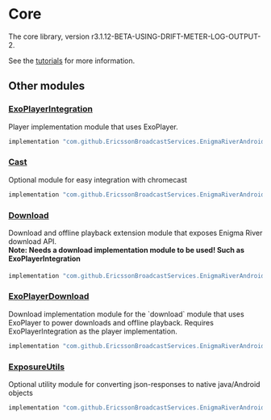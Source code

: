 # Core

The core library, version r3.1.12-BETA-USING-DRIFT-METER-LOG-OUTPUT-2.

See the [tutorials](tutorials/index.md) for more information.

## Other modules

### [ExoPlayerIntegration](https://github.com/EricssonBroadcastServices/EnigmaRiverAndroidExoPlayerIntegration/tree/r3.1.12-BETA-USING-DRIFT-METER-LOG-OUTPUT-2)

<p>Player implementation module that uses ExoPlayer.</p>

```gradle
implementation "com.github.EricssonBroadcastServices.EnigmaRiverAndroid:exoplayerintegration:r3.1.12-BETA-USING-DRIFT-METER-LOG-OUTPUT-2"
```

### [Cast](https://github.com/EricssonBroadcastServices/EnigmaRiverAndroidCast/tree/r3.1.12-BETA-USING-DRIFT-METER-LOG-OUTPUT-2)

<p>Optional module for easy integration with chromecast</p>

```gradle
implementation "com.github.EricssonBroadcastServices.EnigmaRiverAndroid:cast:r3.1.12-BETA-USING-DRIFT-METER-LOG-OUTPUT-2"
```

### [Download](https://github.com/EricssonBroadcastServices/EnigmaRiverAndroidDownload/tree/r3.1.12-BETA-USING-DRIFT-METER-LOG-OUTPUT-2)

<p>Download and offline playback extension module that exposes Enigma River download API.</p>
<h4 style="margin-top: -1em">Note: Needs a download implementation module to be used! Such as ExoPlayerIntegration</h4>

```gradle
implementation "com.github.EricssonBroadcastServices.EnigmaRiverAndroid:download:r3.1.12-BETA-USING-DRIFT-METER-LOG-OUTPUT-2"
```

### [ExoPlayerDownload](https://github.com/EricssonBroadcastServices/EnigmaRiverAndroidExoPlayerDownload/tree/r3.1.12-BETA-USING-DRIFT-METER-LOG-OUTPUT-2)

<p>Download implementation module for the `download` module that uses ExoPlayer to power downloads and offline playback. Requires ExoPlayerIntegration as the player implementation.</p>

```gradle
implementation "com.github.EricssonBroadcastServices.EnigmaRiverAndroid:exoPlayerDownload:r3.1.12-BETA-USING-DRIFT-METER-LOG-OUTPUT-2"
```

### [ExposureUtils](https://github.com/EricssonBroadcastServices/EnigmaRiverAndroidExposureUtils/tree/r3.1.12-BETA-USING-DRIFT-METER-LOG-OUTPUT-2)

<p>Optional utility module for converting json-responses to native java/Android objects</p>

```gradle
implementation "com.github.EricssonBroadcastServices.EnigmaRiverAndroid:exposureUtils:r3.1.12-BETA-USING-DRIFT-METER-LOG-OUTPUT-2"
```